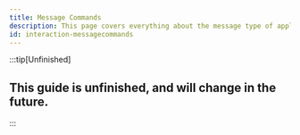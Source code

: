 ```yaml
---
title: Message Commands
description: This page covers everything about the message type of application commands.
id: interaction-messagecommands
---
```


:::tip[Unfinished]
## This guide is unfinished, and will change in the future.  
:::